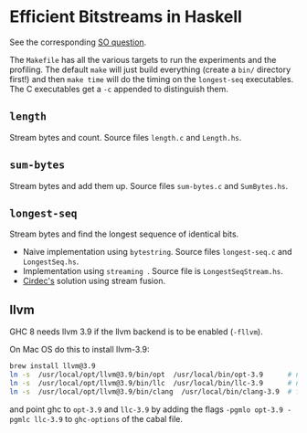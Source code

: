 # Efficient Bitstreams in Haskell

See the corresponding [SO question](https://stackoverflow.com/questions/50101329/efficient-bitstreams-in-haskell).

The `Makefile` has all the various targets to run the experiments and the profiling. The default `make` will just build everything (create a `bin/` directory first!) and then `make time` will do the timing on the `longest-seq` executables. The C executables get a `-c` appended to distinguish them.

## `length`

Stream bytes and count. Source files `length.c` and `Length.hs`.

## `sum-bytes`

Stream bytes and add them up. Source files `sum-bytes.c` and `SumBytes.hs`.

## `longest-seq`

Stream bytes and find the longest sequence of identical bits. 

- Naive implementation using `bytestring`. Source files `longest-seq.c` and `LongestSeq.hs`.
- Implementation using `streaming `. Source file is `LongestSeqStream.hs`.
- [Cirdec's](https://stackoverflow.com/users/414413/cirdec) solution using stream fusion.

## llvm

GHC 8 needs llvm 3.9 if the llvm backend is to be enabled (`-fllvm`).

On Mac OS do this to install llvm-3.9:

```bash
brew install llvm@3.9
ln -s  /usr/local/opt/llvm@3.9/bin/opt  /usr/local/bin/opt-3.9		# needed by GHC
ln -s  /usr/local/opt/llvm@3.9/bin/llc  /usr/local/bin/llc-3.9		# needed by GHC
ln -s  /usr/local/opt/llvm@3.9/bin/clang  /usr/local/bin/clang-3.9	# for compiling C
```

and point ghc to `opt-3.9` and `llc-3.9` by adding the flags  `-pgmlo opt-3.9 -pgmlc llc-3.9` to `ghc-options` of the cabal file.